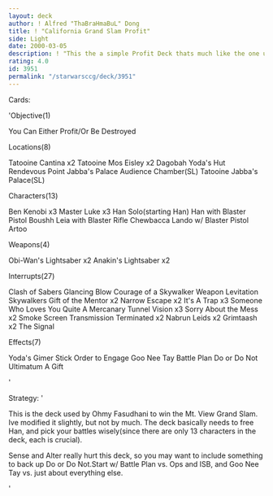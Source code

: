 ```yaml
---
layout: deck
author: ! Alfred "ThaBraHmaBuL" Dong
title: ! "California Grand Slam Profit"
side: Light
date: 2000-03-05
description: ! "This the a simple Profit Deck thats much like the one used in the California Grand Slam by Ohmy Fasudhani."
rating: 4.0
id: 3951
permalink: "/starwarsccg/deck/3951"
---
```

Cards: 

'Objective(1)

You Can Either Profit/Or Be Destroyed

Locations(8)

Tatooine Cantina x2
Tatooine Mos Eisley x2
Dagobah Yoda's Hut
Rendevous Point
Jabba's Palace Audience Chamber(SL)
Tatooine Jabba's Palace(SL)

Characters(13)

Ben Kenobi x3
Master Luke x3
Han Solo(starting Han)
Han with Blaster Pistol
Boushh
Leia with Blaster Rifle
Chewbacca
Lando w/ Blaster Pistol
Artoo

Weapons(4)

Obi-Wan's Lightsaber x2
Anakin's Lightsaber x2

Interrupts(27)

Clash of Sabers
Glancing Blow
Courage of a Skywalker
Weapon Levitation
Skywalkers
Gift of the Mentor x2
Narrow Escape x2
It's A Trap x3
Someone Who Loves You
Quite A Mercanary
Tunnel Vision x3
Sorry About the Mess x2
Smoke Screen
Transmission Terminated x2
Nabrun Leids x2
Grimtaash x2
The Signal

Effects(7)

Yoda's Gimer Stick
Order to Engage
Goo Nee Tay
Battle Plan
Do or Do Not
Ultimatum
A Gift









'

Strategy: '

This is the deck used by Ohmy Fasudhani to win the Mt. View Grand Slam. Ive modified it slightly, but not by much. The deck basically needs to free Han, and pick your battles wisely(since there are only 13 characters in the deck, each is crucial).

Sense and Alter really hurt this deck, so you may want to include something to back up Do or Do Not.Start w/ Battle Plan vs. Ops and ISB, and Goo Nee Tay vs. just about everything else.



'

